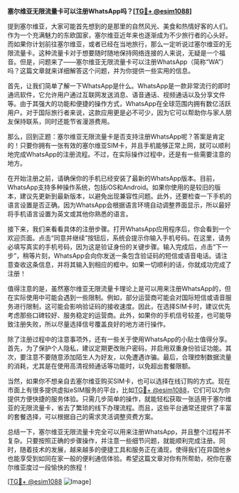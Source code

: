 **塞尔维亚无限流量卡可以注册WhatsApp吗？[[TG💪+ @esim1088](https://t.me/s/esim1088)]**

提到塞尔维亚，大家可能首先想到的是那里的自然风光、美食和热情好客的人们。作为一个充满魅力的东欧国家，塞尔维亚近年来也逐渐成为不少旅行者的心头好。而如果你计划前往塞尔维亚，或者已经在当地旅行，那么一定听说过塞尔维亚的无限流量卡。这种流量卡对于想要随时随地保持网络连接的人来说，无疑是一个福音。但是，问题来了——塞尔维亚无限流量卡可以注册WhatsApp（简称“WA”）吗？这篇文章就来详细解答这个问题，并为你提供一些实用的信息。

首先，让我们简单了解一下WhatsApp是什么。WhatsApp是一款非常流行的即时通讯软件，它允许用户通过互联网发送消息、语音通话、视频通话以及分享文件等。由于其强大的功能和便捷的操作方式，WhatsApp在全球范围内拥有数亿活跃用户。对于国际旅行者来说，这款应用更是必不可少，因为它可以帮助你与家人朋友保持联系，同时还能节省漫游费用。

那么，回到正题：塞尔维亚无限流量卡是否支持注册WhatsApp呢？答案是肯定的！只要你拥有一张有效的塞尔维亚SIM卡，并且手机能够正常上网，就可以顺利地完成WhatsApp的注册流程。不过，在实际操作过程中，还是有一些需要注意的地方。

在开始注册之前，请确保你的手机已经安装了最新的WhatsApp版本。目前，WhatsApp支持多种操作系统，包括iOS和Android。如果你使用的是较旧的版本，建议先更新到最新版本，以避免出现兼容性问题。此外，还要检查一下手机的语言设置是否正确。因为WhatsApp会根据语言环境自动调整界面显示，所以最好将手机语言设置为英文或其他你熟悉的语言。

接下来，我们来看看具体的注册步骤。打开WhatsApp应用程序后，你会看到一个欢迎页面。点击“同意并继续”按钮后，系统会提示你输入手机号码。在这里，请务必填写真实的手机号码，因为这是验证身份的关键步骤。输入完成后，点击“下一步”，稍等片刻，WhatsApp会向你发送一条包含验证码的短信或语音电话。请注意查收这条信息，并将其输入到相应的框中。如果一切顺利的话，你就成功完成了注册！

值得注意的是，虽然塞尔维亚无限流量卡理论上是可以用来注册WhatsApp的，但在实际使用中可能会遇到一些限制。例如，部分运营商可能会对国际短信或语音服务进行限制，这可能会影响验证码的接收速度。因此，在选择SIM卡时，建议优先考虑那些口碑较好、服务稳定的运营商。此外，如果你的手机信号较差，也可能导致注册失败，所以尽量选择信号覆盖良好的地方进行操作。

除了注册过程中的注意事项外，还有一些关于使用WhatsApp的小贴士值得分享。首先，为了保护个人隐私，建议定期更改账户密码，并启用双重身份验证功能。其次，要注意不要随意添加陌生人为好友，以免遭遇诈骗。最后，合理控制数据流量的消耗，尤其是在使用高清视频通话等功能时，以免超出套餐限额。

当然，如果你不想亲自去塞尔维亚购买SIM卡，也可以选择在线订购的方式。现在市面上有很多提供虚拟eSIM服务的平台，比如[TG💪+ @esim1088](https://t.me/s/esim1088)，它们可以为你提供方便快捷的服务体验。只需几步简单的操作，就能轻松获取一张适用于塞尔维亚的无限流量卡，省去了繁琐的线下办理流程。而且，这些平台通常还提供了丰富的套餐选择，可以根据自己的需求灵活调整资费方案。

总结一下，塞尔维亚无限流量卡完全可以用来注册WhatsApp，并且整个过程并不复杂。只要按照正确的步骤操作，并注意一些细节问题，就能顺利完成注册。同时，随着技术的发展，越来越多的便捷工具和服务正在涌现，使得我们在异国他乡也能享受到如同在家一般的便利通信体验。希望这篇文章对你有所帮助，祝你在塞尔维亚度过一段愉快的旅程！

[[TG💪+ @esim1088](https://t.me/s/esim1088) ![Image](https://i.postimg.cc/4NQfJmqS/Snipaste-2025-05-13-00-14-12.png)]